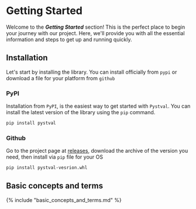# Getting Started

Welcome to the ***Getting Started*** section! This is the perfect place to begin your journey with our project. Here, we'll provide you with all the essential information and steps to get up and running quickly.

## Installation
Let's start by installing the library. You can install officially from `pypi` or download a file for your platform from `github`

### PyPI

Installation from `PyPI`, is the easiest way to get started with `Pystval`. You can install the latest version of the library using the `pip` command.

```bash
pip install pystval
```

### Github

Go to the project page at [releases](https://github.com/m62624/pystval/releases), download the archive of the version you need, then install via `pip` file for your OS

```bash
pip install pystval-vesrion.whl
```


## Basic concepts and terms

{% include "basic_concepts_and_terms.md" %}

